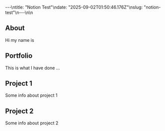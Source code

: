 ---\ntitle: "Notion Test"\ndate: "2025-09-02T01:50:46.176Z"\nslug: "notion-test"\n---\n\n
## About

Hi my name is


## Portfolio

This is what I have done …


## Project 1

Some info about project 1


## Project 2

Some info about project 2

